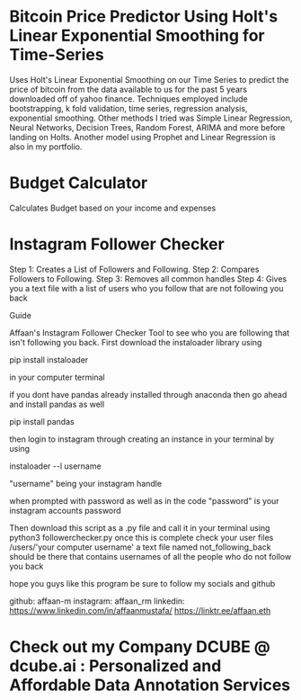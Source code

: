 # Bitcoin Price Predictor Using Holt's Linear Exponential Smoothing for Time-Series
Uses Holt's Linear Exponential Smoothing on our Time Series to predict the price of bitcoin from the data available to us for the past 5 years downloaded off of yahoo finance. Techniques employed include bootstrapping, k fold validation, time series, regression analysis, exponential smoothing. Other methods I tried was Simple Linear Regression, Neural Networks, Decision Trees, Random Forest, ARIMA and more before landing on Holts. Another model using Prophet and Linear Regression is also in my portfolio.
# Budget Calculator
Calculates Budget based on your income and expenses
# Instagram Follower Checker

Step 1: 
Creates a List of Followers and Following.
Step 2: Compares Followers to Following.
Step 3: Removes all common handles
Step 4: Gives you a text file with a list of users who you follow that are not following you back

Guide

Affaan's Instagram Follower Checker Tool to see who you are following that isn't following you back.
First download the instaloader library using 

pip install instaloader

in your computer terminal

if you dont have pandas already installed through anaconda then go ahead and install pandas as well 

pip install pandas

then login to instagram through creating an instance in your terminal by using  

instaloader --l username

"username" being your instagram handle

when prompted with password as well as in the code "password" is your instagram accounts password

Then download this script as a .py file and call it in your terminal using python3 followerchecker.py
once this is complete check your user files /users/'your computer username'
a text file named not_following_back should be there that contains usernames of all the people who do not follow you back

hope you guys like this program be sure to follow my socials and github

github: affaan-m
instagram: affaan_rm
linkedin: https://www.linkedin.com/in/affaanmustafa/
https://linktr.ee/affaan.eth
# Check out my Company DCUBE @ dcube.ai : Personalized and Affordable Data Annotation Services

